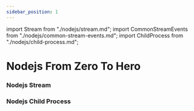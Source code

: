 ```yaml
---
sidebar_position: 1
---
```


import Stream from "./nodejs/stream.md";
import CommonStreamEvents from "./nodejs/common-stream-events.md";
import ChildProcess from "./nodejs/child-process.md";

# Nodejs From Zero To Hero

### Nodejs Stream
<Stream />

### Nodejs Child Process
<ChildProcess />
